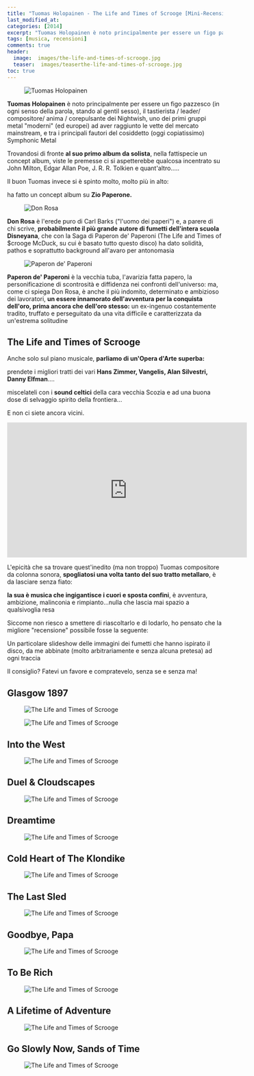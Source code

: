 ```yaml
---
title: "Tuomas Holopainen - The Life and Times of Scrooge [Mini-Recensione]"
last_modified_at:
categories: [2014]
excerpt: "Tuomas Holopainen è noto principalmente per essere un figo pazzesco (in ogni senso della parola, stando al gentil sesso), il tastierista / leader/ compositore/ anima / corepulsante dei Nightwish..."
tags: [musica, recensioni]
comments: true
header:  
  image:  images/the-life-and-times-of-scrooge.jpg
  teaser:  images/teaserthe-life-and-times-of-scrooge.jpg
toc: true  
---
```


<figure>
	<img src="https://2.bp.blogspot.com/-POLjBpy87SQ/U0h6USlO1BI/AAAAAAAAHw4/68vDT7ljWdI/s1600/tuomas-holopainen--large-msg-124924191476.jpg" alt="Tuomas Holopainen">
</figure>

**Tuomas Holopainen** è noto principalmente per essere un figo pazzesco (in ogni senso della parola, stando al gentil sesso), il tastierista / leader/ compositore/ anima / corepulsante dei Nightwish, uno dei primi gruppi metal "moderni" (ed europei) ad aver raggiunto le vette del mercato mainstream, e tra i principali fautori del cosiddetto (oggi copiatissimo) Symphonic Metal

Trovandosi di fronte **al suo primo album da solista**, nella fattispecie un concept album, viste le premesse ci si aspetterebbe qualcosa incentrato su John Milton, Edgar Allan Poe, J. R. R. Tolkien e quant'altro.....

Il buon Tuomas invece si è spinto molto, molto più in alto:

ha fatto un concept album su **Zio Paperone.**

<figure>
	<img src="https://4.bp.blogspot.com/-sAVkYAF_NkA/U0h7IgAM2ZI/AAAAAAAAHxI/A8FLQtl5SiI/s1600/DonRosa-2.jpg" alt="Don Rosa">
</figure>

**Don Rosa** è l'erede puro di Carl Barks ("l'uomo dei paperi") e, a parere di chi scrive, **probabilmente il più grande autore di fumetti dell'intera scuola Disneyana**, che con la Saga di Paperon de' Paperoni (The Life and Times of $crooge McDuck, su cui è basato tutto questo disco) ha dato solidità, pathos e soprattutto background all'avaro per antonomasia

<figure>
	<img src="https://1.bp.blogspot.com/-8CRY7BIjuOM/U0h7Yaya8mI/AAAAAAAAHxQ/0afwLof6F2s/s1600/Copia-di-CarlBarks_ScroogePainting_100.jpg" alt="Paperon de' Paperoni">
</figure>

**Paperon de' Paperoni** è la vecchia tuba, l'avarizia fatta papero, la personificazione di scontrosità e diffidenza nei confronti dell'universo: ma, come ci spiega Don Rosa, è anche il più indomito, determinato e ambizioso dei lavoratori, **un essere innamorato dell'avventura per la conquista dell'oro, prima ancora che dell'oro stesso:** un ex-ingenuo costantemente tradito, truffato e perseguitato da una vita difficile e caratterizzata da un'estrema solitudine

## The Life and Times of Scrooge

Anche solo sul piano musicale, **parliamo di un'Opera d'Arte superba:**

prendete i migliori tratti dei vari **Hans Zimmer, Vangelis, Alan Silvestri, Danny Elfman**....

miscelateli con i **sound celtici** della cara vecchia Scozia e ad una buona dose di selvaggio spirito della frontiera...

E non ci siete ancora vicini.

<iframe width="560" height="315" src="https://www.youtube.com/embed/JWwSVOo5K_k" frameborder="0" allowfullscreen></iframe>

L'epicità che sa trovare quest'inedito (ma non troppo) Tuomas compositore da colonna sonora, **spogliatosi una volta tanto del suo tratto metallaro**, è da lasciare senza fiato:

**la sua è musica che ingigantisce i cuori e sposta confini**, è avventura, ambizione, malinconia e rimpianto...nulla che lascia mai spazio a qualsivoglia resa

Siccome non riesco a smettere di riascoltarlo e di lodarlo, ho pensato che la migliore "recensione" possibile fosse la seguente:

Un particolare slideshow delle immagini dei fumetti che hanno ispirato il disco, da me abbinate (molto arbitrariamente e senza alcuna pretesa) ad ogni traccia

Il consiglio? Fatevi un favore e compratevelo, senza se e senza ma!

## Glasgow 1897

<figure>
	<img src="https://4.bp.blogspot.com/-iJFvRdvVDck/U0hwOC_cHsI/AAAAAAAAHwA/XBpoQIn77O0/s1600/glasgow.png" alt="The Life and Times of Scrooge">
</figure>

<figure>
	<img src="https://3.bp.blogspot.com/-5zOWyRBFsYg/U0hdzJIJbsI/AAAAAAAAHvM/GWC_2wW9Bmk/s1600/Glasglow.png" alt="The Life and Times of Scrooge">
</figure>

## Into the West

<figure>
	<img src="https://4.bp.blogspot.com/-a1K8GVnpdE0/U0hh1dnTU8I/AAAAAAAAHvk/aLnZpHOt4IA/s1600/in+to+the+west.png" alt="The Life and Times of Scrooge">
</figure>

## Duel & Cloudscapes

<figure>
	<img src="https://1.bp.blogspot.com/-iwyVpRA_IV4/U0hzpGtY4fI/AAAAAAAAHwM/pOr-Vv_XQ9w/s1600/duel.png" alt="The Life and Times of Scrooge">
</figure>

## Dreamtime

<figure>
	<img src="https://2.bp.blogspot.com/-RynP-9V9lmQ/U0h34vX9p2I/AAAAAAAAHwg/zg0VjQy4_b0/s1600/dreamtime.png" alt="The Life and Times of Scrooge">
</figure>

## Cold Heart of The Klondike

<figure>
	<img src="https://2.bp.blogspot.com/-hq94KN7DO4w/U0h5k_2Lw_I/AAAAAAAAHws/kq4uszhAePg/s1600/Cold+Heart+Of+The+Klondike.png" alt="The Life and Times of Scrooge">
</figure>

## The Last Sled

<figure>
	<img src="https://3.bp.blogspot.com/-iWlEBWUJI2s/U0h-tJiY8rI/AAAAAAAAHxo/TkA5sLfCPFc/s1600/The+Last+Sled.png" alt="The Life and Times of Scrooge">
</figure>

## Goodbye, Papa

<figure>
	<img src="https://1.bp.blogspot.com/-y8mUnuv-32U/U0h_fKAOuTI/AAAAAAAAHxw/WoHhK39I9mQ/s1600/Goodbye,+Papa.png" alt="The Life and Times of Scrooge">
</figure>

## To Be Rich

<figure>
	<img src="https://2.bp.blogspot.com/-OS33qpvLTiU/U0kK5uvlCVI/AAAAAAAAHyE/R7oxsK71kKo/s1600/to+be+rich.png" alt="The Life and Times of Scrooge">
</figure>

## A Lifetime of Adventure

<figure>
	<img src="https://4.bp.blogspot.com/-GJMY2ubGj1Y/U0kNJfmgjUI/AAAAAAAAHyQ/-h5ekM0nfsE/s1600/a+lifetime.png" alt="The Life and Times of Scrooge">
</figure>

## Go Slowly Now, Sands of Time

<figure>
	<img src="https://2.bp.blogspot.com/-ow2i7ZZ3OOs/U0kOZ833-HI/AAAAAAAAHyc/EakkfdJwJXI/s1600/doretta.png" alt="The Life and Times of Scrooge">
</figure>
